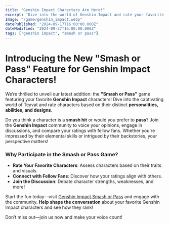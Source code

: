 ```yaml
---
title: "Genshin Impact Characters Are Here!"
excerpt: 'Dive into the world of Genshin Impact and rate your favorite characters with our new "Smash or Pass" feature!'
Image: "/game/genshin_impact.webp"
datePublished: "2024-09-17T16:00:00.000Z"
dateModified: "2024-09-27T16:00:00.000Z"
tags: ["genshin impact", "smash or pass"]
---
```


# Introducing the New "Smash or Pass" Feature for Genshin Impact Characters!

We’re thrilled to unveil our latest addition: the **"Smash or Pass"** game featuring your favorite **Genshin Impact** characters! Dive into the captivating world of Teyvat and rate characters based on their distinct **personalities, abilities, and designs**.

Do you think a character is a **smash hit** or would you prefer to **pass**? Join the **Genshin Impact** community to voice your opinions, engage in discussions, and compare your ratings with fellow fans. Whether you're impressed by their elemental skills or intrigued by their backstories, your perspective matters!

### Why Participate in the Smash or Pass Game?

- **Rate Your Favorite Characters**: Assess characters based on their traits and visuals.
- **Connect with Fellow Fans**: Discover how your ratings align with others.
- **Join the Discussion**: Debate character strengths, weaknesses, and more!

Start the fun today—visit [Genshin Impact Smash or Pass](https://hoyosmash.com/genshin_impact) and engage with the community. **Help shape the conversation** about your favorite Genshin Impact characters and see how they rank!

Don’t miss out—join us now and make your voice count!
